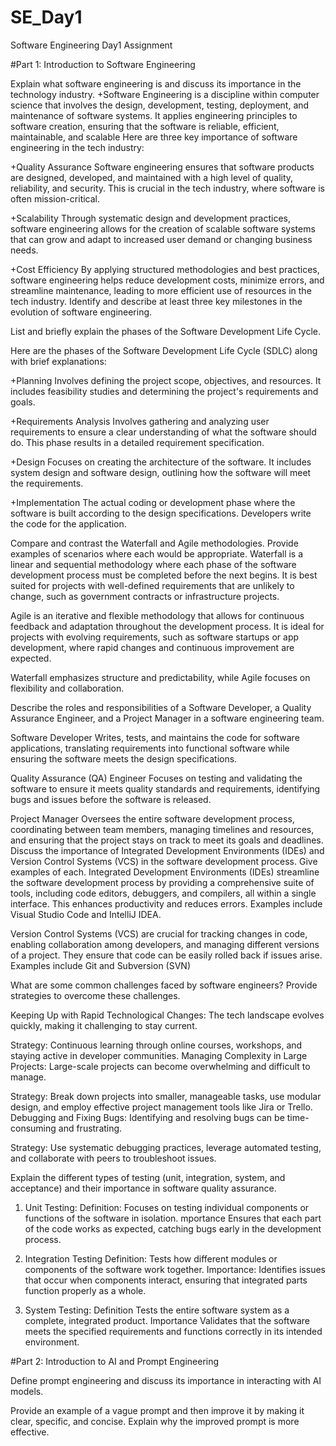 # SE_Day1
Software Engineering Day1 Assignment

#Part 1: Introduction to Software Engineering

Explain what software engineering is and discuss its importance in the technology industry.
+Software Engineering is a discipline within computer science that involves the design, development, testing, deployment, and maintenance of software systems. It applies engineering principles to software creation, ensuring that the software is reliable, efficient, maintainable, and scalable
Here are three key importance of software engineering in the tech industry:

+Quality Assurance Software engineering ensures that software products are designed, developed, and maintained with a high level of quality, reliability, and security. This is crucial in the tech industry, where software is often mission-critical.

+Scalability Through systematic design and development practices, software engineering allows for the creation of scalable software systems that can grow and adapt to increased user demand or changing business needs.

+Cost Efficiency By applying structured methodologies and best practices, software engineering helps reduce development costs, minimize errors, and streamline maintenance, leading to more efficient use of resources in the tech industry.
Identify and describe at least three key milestones in the evolution of software engineering.


List and briefly explain the phases of the Software Development Life Cycle.

Here are the phases of the Software Development Life Cycle (SDLC) along with brief explanations:

+Planning Involves defining the project scope, objectives, and resources. It includes feasibility studies and determining the project's requirements and goals.

+Requirements Analysis Involves gathering and analyzing user requirements to ensure a clear understanding of what the software should do. This phase results in a detailed requirement specification.

+Design Focuses on creating the architecture of the software. It includes system design and software design, outlining how the software will meet the requirements.

+Implementation The actual coding or development phase where the software is built according to the design specifications. Developers write the code for the application.

Compare and contrast the Waterfall and Agile methodologies. Provide examples of scenarios where each would be appropriate.
Waterfall is a linear and sequential methodology where each phase of the software development process must be completed before the next begins. It is best suited for projects with well-defined requirements that are unlikely to change, such as government contracts or infrastructure projects.

Agile is an iterative and flexible methodology that allows for continuous feedback and adaptation throughout the development process. It is ideal for projects with evolving requirements, such as software startups or app development, where rapid changes and continuous improvement are expected. 

Waterfall emphasizes structure and predictability, while Agile focuses on flexibility and collaboration.

Describe the roles and responsibilities of a Software Developer, a Quality Assurance Engineer, and a Project Manager in a software engineering team.

Software Developer Writes, tests, and maintains the code for software applications, translating requirements into functional software while ensuring the software meets the design specifications.

Quality Assurance (QA) Engineer Focuses on testing and validating the software to ensure it meets quality standards and requirements, identifying bugs and issues before the software is released.

Project Manager Oversees the entire software development process, coordinating between team members, managing timelines and resources, and ensuring that the project stays on track to meet its goals and deadlines.
Discuss the importance of Integrated Development Environments (IDEs) and Version Control Systems (VCS) in the software development process. Give examples of each.
Integrated Development Environments (IDEs) streamline the software development process by providing a comprehensive suite of tools, including code editors, debuggers, and compilers, all within a single interface. This enhances productivity and reduces errors. Examples include Visual Studio Code and IntelliJ IDEA.

Version Control Systems (VCS) are crucial for tracking changes in code, enabling collaboration among developers, and managing different versions of a project. They ensure that code can be easily rolled back if issues arise. Examples include Git and Subversion (SVN)

What are some common challenges faced by software engineers? Provide strategies to overcome these challenges.

Keeping Up with Rapid Technological Changes: The tech landscape evolves quickly, making it challenging to stay current.

Strategy: Continuous learning through online courses, workshops, and staying active in developer communities.
Managing Complexity in Large Projects: Large-scale projects can become overwhelming and difficult to manage.

Strategy: Break down projects into smaller, manageable tasks, use modular design, and employ effective project management tools like Jira or Trello.
Debugging and Fixing Bugs: Identifying and resolving bugs can be time-consuming and frustrating.

Strategy: Use systematic debugging practices, leverage automated testing, and collaborate with peers to troubleshoot issues.

Explain the different types of testing (unit, integration, system, and acceptance) and their importance in software quality assurance.

1. Unit Testing:
   Definition: Focuses on testing individual components or functions of the software in isolation.
   mportance Ensures that each part of the code works as expected, catching bugs early in the development process.

2. Integration Testing
   Definition: Tests how different modules or components of the software work together.
   Importance: Identifies issues that occur when components interact, ensuring that integrated parts function properly as a whole.

3. System Testing:
    Definition Tests the entire software system as a complete, integrated product.
     Importance Validates that the software meets the specified requirements and functions correctly in its intended environment.


#Part 2: Introduction to AI and Prompt Engineering


Define prompt engineering and discuss its importance in interacting with AI models.


Provide an example of a vague prompt and then improve it by making it clear, specific, and concise. Explain why the improved prompt is more effective.
